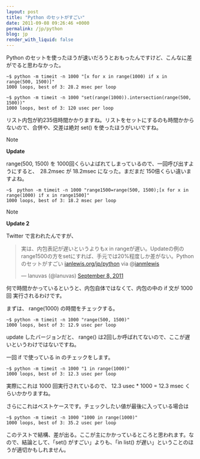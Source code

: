 ```yaml
---
layout: post
title: "Python のセットがすごい"
date: 2011-09-08 09:26:46 +0000
permalink: /jp/python
blog: jp
render_with_liquid: false
---
```


Python のセットを使ったほうが速いだろうとおもったんですけど、こんなに差がでると思わなかった。

```text
~$ python -m timeit -n 1000 "[x for x in range(1000) if x in range(500, 1500)]"
1000 loops, best of 3: 28.2 msec per loop

~$ python -m timeit -n 1000 "set(range(1000)).intersection(range(500, 1500))"
1000 loops, best of 3: 120 usec per loop
```

リスト内包が約235倍時間かかりますね。リストをセットにするのも時間かからないので、合併や、交差は絶対 set() を使ったほうがいいですね。

<div class="note">

<div class="title">

Note

</div>

**Update**

range(500, 1500) を 1000回くらいよばれてしまっているので、一回呼び出すようにすると、　28.2msec が
18.2msec になった。まだまだ 150倍くらい違いますよね。

```text
~$  python -m timeit -n 1000 "range1500=range(500, 1500);[x for x in range(1000) if x in range1500]"
1000 loops, best of 3: 18.2 msec per loop
```

</div>

<div class="note">

<div class="title">

Note

</div>

**Update 2**

Twitter で言われたんですが、

<blockquote class="twitter-tweet tw-align-center"><p>実は、内包表記が遅いというよりもx in rangeが遅い。Updateの例のrange1500の方をsetにすれば、手元では20%程度しか差がない。Python のセットがすごい <a href="http://t.co/Op9HapU" title="http://www.ianlewis.org/jp/python">ianlewis.org/jp/python</a> via @<a href="https://twitter.com/ianmlewis">ianmlewis</a></p>&mdash; lanuvas (@lanuvas) <a href="https://twitter.com/lanuvas/status/111685587819429889" data-datetime="2011-09-08T06:21:33+00:00">September 8, 2011</a></blockquote>

何で時間かかっているというと、内包自体ではなくて、内包の中の if 文が 1000回 実行されるわけです。

</div>

まずは、 range(1000) の時間をチェックする。

```text
~$ python -m timeit -n 1000 "range(500, 1500)"
1000 loops, best of 3: 12.9 usec per loop
```

update したバージョンだと、 range() は2回しか呼ばれてないので、ここが遅いというわけではないですね。

一回 if で使っている in のチェックをします。

```text
~$ python -m timeit -n 1000 "1 in range(1000)"
1000 loops, best of 3: 12.3 usec per loop
```

実際にこれは 1000 回実行されているので、 12.3 usec \* 1000 = 12.3 msec くらいかかりますね。

さらにこれはベストケースです。チェックしたい値が最後に入っている場合は

```text
~$ python -m timeit -n 1000 "1000 in range(1000)"
1000 loops, best of 3: 35.2 usec per loop
```

このテストで結構、差が出る。ここが主にかかっているところと思われます。なので、結論として、「set() がすごい」よりも、「in list()
が遅い」ということのほうが適切かもしれません。
